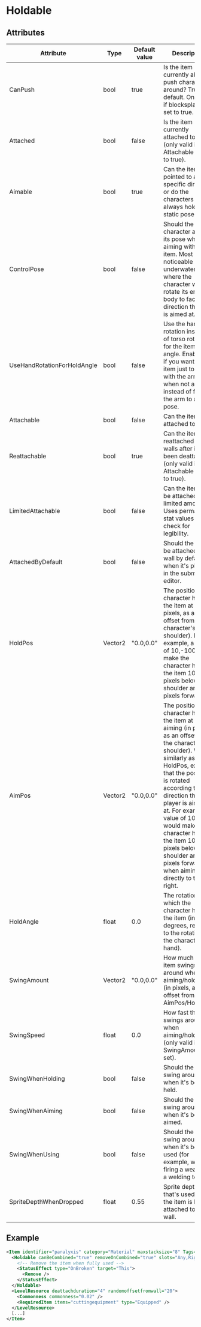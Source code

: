# Holdable


## Attributes

| Attribute|Type|Default value|Description |
| ---|---|---|--- |
| CanPush|bool|true|Is the item currently able to push characters around? True by default. Only valid if blocksplayers is set to true. |
| Attached|bool|false|Is the item currently attached to a wall (only valid if Attachable is set to true). |
| Aimable|bool|true|Can the item be pointed to a specific direction or do the characters always hold it in a static pose. |
| ControlPose|bool|false|Should the character adjust its pose when aiming with the item. Most noticeable underwater, where the character will rotate its entire body to face the direction the item is aimed at. |
| UseHandRotationForHoldAngle|bool|false|Use the hand rotation instead of torso rotation for the item hold angle. Enable this if you want the item just to follow with the arm when not aiming instead of forcing the arm to a hold pose. |
| Attachable|bool|false|Can the item be attached to walls. |
| Reattachable|bool|true|Can the item be reattached to walls after it has been deattached (only valid if Attachable is set to true). |
| LimitedAttachable|bool|false|Can the item only be attached in limited amount? Uses permanent stat values to check for legibility. |
| AttachedByDefault|bool|false|Should the item be attached to a wall by default when it's placed in the submarine editor. |
| HoldPos|Vector2|"0.0,0.0"|The position the character holds the item at (in pixels, as an offset from the character's shoulder). For example, a value of 10,-100 would make the character hold the item 100 pixels below the shoulder and 10 pixels forwards. |
| AimPos|Vector2|"0.0,0.0"|The position the character holds the item at when aiming (in pixels, as an offset from the character's shoulder). Works similarly as HoldPos, except that the position is rotated according to the direction the player is aiming at. For example, a value of 10,-100 would make the character hold the item 100 pixels below the shoulder and 10 pixels forwards when aiming directly to the right. |
| HoldAngle|float|0.0|The rotation at which the character holds the item (in degrees, relative to the rotation of the character's hand). |
| SwingAmount|Vector2|"0.0,0.0"|How much the item swings around when aiming/holding it (in pixels, as an offset from AimPos/HoldPos). |
| SwingSpeed|float|0.0|How fast the item swings around when aiming/holding it (only valid if SwingAmount is set). |
| SwingWhenHolding|bool|false|Should the item swing around when it's being held. |
| SwingWhenAiming|bool|false|Should the item swing around when it's being aimed. |
| SwingWhenUsing|bool|false|Should the item swing around when it's being used (for example, when firing a weapon or a welding tool). |
| SpriteDepthWhenDropped|float|0.55|Sprite depth that's used when the item is NOT attached to a wall. |



## Example
```xml
<Item identifier="paralyxis" category="Material" maxstacksize="8" Tags="smallitem" scale="0.5" cargocontaineridentifier="metalcrate" canbepicked="true">
  <Holdable canBeCombined="true" removeOnCombined="true" slots="Any,RightHand,LeftHand" handle1="0,0" msg="ItemMsgPickUpSelect" attachable="true" reattachable="false">
    <!-- Remove the item when fully used -->
    <StatusEffect type="OnBroken" target="This">
      <Remove />
    </StatusEffect>
  </Holdable>
  <LevelResource deattachduration="4" randomoffsetfromwall="20">
    <Commonness commonness="0.02" />
    <RequiredItem items="cuttingequipment" type="Equipped" />
  </LevelResource>
  [...]
</Item>
```

